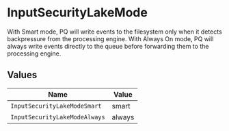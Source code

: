 # InputSecurityLakeMode

With Smart mode, PQ will write events to the filesystem only when it detects backpressure from the processing engine. With Always On mode, PQ will always write events directly to the queue before forwarding them to the processing engine.


## Values

| Name                          | Value                         |
| ----------------------------- | ----------------------------- |
| `InputSecurityLakeModeSmart`  | smart                         |
| `InputSecurityLakeModeAlways` | always                        |